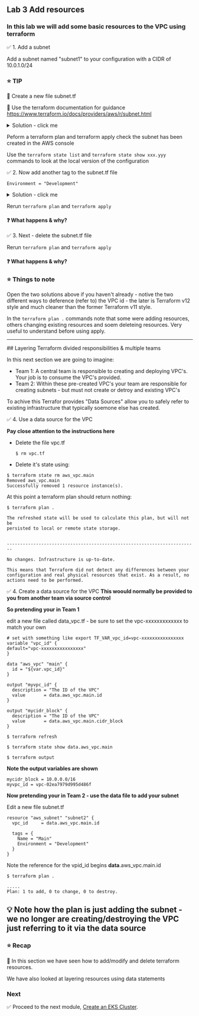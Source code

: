 ## Lab 3 Add resources

### In this lab we will add some basic resources to the VPC using terraform

:white_check_mark: 1. Add a subnet

Add a subnet named "subnet1" to your configuration with a CIDR of 10.0.1.0/24

### :star: TIP

:key: Create a new file subnet.tf

:key: Use the terraform documentation for guidance https://www.terraform.io/docs/providers/aws/r/subnet.html
   
<details>
<summary>Solution - click me</summary>
<p>
subnet.tf

```
resource "aws_subnet" "main" {
  vpc_id     = "${aws_vpc.main.id}"
  cidr_block = "10.0.1.0/24"

  tags = {
    Name = "Main"
  }
}

```
<p>
</details>


Peform a terraform plan and terraform apply
check the subnet has been created in the AWS console

Use the `terraform state list` and `terraform state show xxx.yyy`  commands to look at the local version of the configuration

:white_check_mark: 2. Now add another tag to the subnet.tf file 
```
Environment = "Development"
```

<details>
<summary>Solution - click me</summary>
<p>
subnet.tf

```
resource "aws_subnet" "subnet1" {
  vpc_id     = aws_vpc.main.id
  cidr_block = "10.0.1.0/24"

  tags = {
    Name = "subnet1"
    Environment = "Development"
  }
}

```
<p>
</details>

Rerun `terraform plan` and `terraform apply`

#### :question: What happens & why?


:white_check_mark: 3.  Next - delete the subnet.tf file

Rerun `terraform plan` and `terraform apply`

#### :question: What happens & why?


### :star: Things to note
Open the two solutions above if you haven't already - notive the two different ways to deference (refer to) the VPC id - the later is Terraform v12 style and much cleaner than the former Terraform v11 style.

In the `terraform plan .` commands note that some were adding resources, others changing existing resources and soem deleteing resources. Very useful to understand before using apply.



---

## Layering Terraform divided responsibilities & multiple teams

In this next section we are going to imagine:

* Team 1: A central team is responsible to creating and deploying VPC's. Your job is to consume the VPC's provided.
* Team 2: Within these pre-created VPC's your team are responsible for creating subnets - but must not create or detroy and existing VPC's

To achive this Terrafor provides "Data Sources" allow you to safely refer to existing infrastructure that typically soemone else has created.



:white_check_mark: 4. Use a data source for the VPC

**Pay close attention to the instructions here**

* Delete the file vpc.tf
  ```console
  $ rm vpc.tf
  ```
* Delete it's state using:
```console
$ terraform state rm aws_vpc.main
Removed aws_vpc.main
Successfully removed 1 resource instance(s).  
```
  
At this point a terraform plan should return nothing:
```console
$ terraform plan .
```
```
The refreshed state will be used to calculate this plan, but will not be
persisted to local or remote state storage.


------------------------------------------------------------------------

No changes. Infrastructure is up-to-date.

This means that Terraform did not detect any differences between your
configuration and real physical resources that exist. As a result, no
actions need to be performed.

```

:white_check_mark: 4. Create a data source for the VPC
**This woould normally be provided to you from another team via source control**

**So pretending your in Team 1**

edit a new file called data_vpc.tf - be sure to set the vpc-xxxxxxxxxxxxx to match your own
```
# set with something like export TF_VAR_vpc_id=vpc-xxxxxxxxxxxxxxxx
variable "vpc_id" {
default="vpc-xxxxxxxxxxxxxxxx" 
}     

data "aws_vpc" "main" {
  id = "${var.vpc_id}"   
}

output "myvpc_id" {
  description = "The ID of the VPC"
  value       = data.aws_vpc.main.id 
}

output "mycidr_block" {
  description = "The ID of the VPC"
  value       = data.aws_vpc.main.cidr_block
}

```

```
$ terraform refresh
```
```
$ terraform state show data.aws_vpc.main
```
```
$ terraform output
```
**Note the output variables are shown**
```
mycidr_block = 10.0.0.0/16
myvpc_id = vpc-02ea7979d995d486f
```


**Now pretending your in Team 2 - use the data file to add your subnet**

Edit a new file subnet.tf

```
resource "aws_subnet" "subnet2" {
  vpc_id     = data.aws_vpc.main.id

  tags = {
    Name = "Main"
    Environment = "Development"
  }
}

```
Note the reference for the vpid_id begins **data**.aws_vpc.main.id


```console
$ terraform plan .
```

```
.....
Plan: 1 to add, 0 to change, 0 to destroy.
```
## :bulb: Note how the plan is just adding the subnet - we no longer are creating/destroying the VPC just referring to it via the data source




### :star: Recap

:key: In this section we have seen how to add/modify and delete terraform resources. 

We have also looked at layering resources using data statements


### Next

:white_check_mark: Proceed to the next module, [Create an EKS Cluster](../create_eks).


